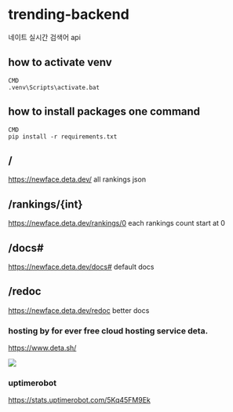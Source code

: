 # trending-backend
네이트 실시간 검색어 api
## how to activate venv
```
CMD
.venv\Scripts\activate.bat  
```
## how to install packages one command
```
CMD
pip install -r requirements.txt
```
## /
https://newface.deta.dev/
all rankings json 
## /rankings/{int}
https://newface.deta.dev/rankings/0
each rankings
count start at 0
## /docs#
https://newface.deta.dev/docs#
default docs
## /redoc
https://newface.deta.dev/redoc
better docs 

### hosting by for ever free cloud hosting service deta.
https://www.deta.sh/

[![](https://dcbadge.vercel.app/api/server/deta-827546555200438332)](https://discord.gg/deta-827546555200438332)

### uptimerobot
https://stats.uptimerobot.com/5Kq45FM9Ek